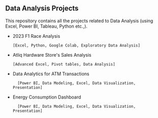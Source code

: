 ## Data Analysis Projects

This repository contains all the projects related to Data Analysis (using Excel, Power BI, Tableau, Python etc.,).

<ul>
  <li> 2023 F1 Race Analysis </li>
        
    [Excel, Python, Google Colab, Exploratory Data Analysis] 

  <li> Atliq Hardware Store's Sales Analysis </li>
        
    [Advanced Excel, Pivot tables, Data Analysis] 
  
  <li> Data Analytics for ATM Transactions </li>
      
      [Power BI, Data Modeling, Excel, Data Visualization, Presentation]

  <li> Energy Consumption Dashboard </li>
      
      [Power BI, Data Modeling, Excel, Data Visualization, Presentation]
</ul>
